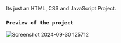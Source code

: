 Its just an HTML, CSS and JavaScript Project.

### `Preview of the project`

![Screenshot 2024-09-30 125712](https://github.com/user-attachments/assets/acad96ac-91de-4b1d-bceb-b5a1b09414d9)
